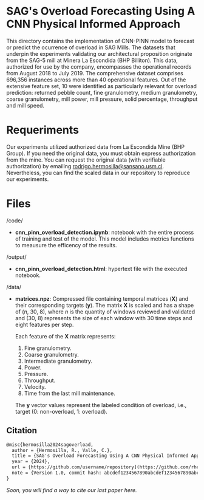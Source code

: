 # SAG's Overload Forecasting Using A CNN Physical Informed Approach

This directory contains the implementation of CNN-PINN model to forecast or predict the ocurrence of overload in SAG Mills. The datasets that underpin the experiments validating our architectural proposition originate from the SAG-5 mill at Minera La Escondida (BHP Billiton). This data, authorized for use by the company, encompasses the operational records from August 2018 to July 2019. The comprehensive dataset comprises 696,356 instances across more than 40 operational features. Out of the extensive feature set, 10 were identified as particularly relevant for overload prediction: returned pebble count, fine granulometry, medium granulometry, coarse granulometry, mill power, mill pressure, solid percentage, throughput and mill speed.

# Requeriments

Our experiments utilized authorized data from La Escondida Mine (BHP Group). If you need the original data, you must obtain express authorization from the mine. You can request the original data (with verifiable authorization) by emailing rodrigo.hermosilla@sansano.usm.cl. Nevertheless, you can find the scaled data in our repository to reproduce our experiments.


# Files

/code/

- **cnn_pinn_overload_detection.ipynb**: notebook with the entire process of training and test of the model. This model includes metrics functions to meausure the efficency of the results.

/output/

- **cnn_pinn_overload_detection.html**: hypertext file with the executed notebook.

/data/

- **matrices.npz**: Compressed file containing temporal matrices (**X**) and their corresponding targets (**y**). The matrix **X** is scaled and has a shape of (*n*, 30, 8), where *n* is the quantity of windows reviewed and validated and (30, 8) represents the size of each window with 30 time steps and eight features per step.

  Each feature of the **X** matrix represents:
  <ol type="1">
    <li>Fine granulometry.</li>
    <li>Coarse granulometry.</li>
    <li>Intermediate granulometry.</li>
    <li>Power.</li>
    <li>Pressure.</li>
    <li>Throughput.</li>
    <li>Velocity.</li>
    <li>Time from the last mill maintenance.</li>
  </ol>

  The **y** vector values represent the labeled condition of overload, i.e., target (0: non-overload, 1: overload).

## Citation

```latex
@misc{hermosilla2024sagoverload,
  author = {Hermosilla, R., Valle, C.},
  title = {SAG's Overload Forecasting Using A CNN Physical Informed Approach},
  year = {2024},
  url = {https://github.com/username/repository](https://github.com/rhermosilla-codes/SAG_Overload_Forecast_PINN_CNN/)},
  note = {Version 1.0, commit hash: abcdef1234567890abcdef1234567890abcdef12}
}
```
*Soon, you will find a way to cite our last paper here.*
